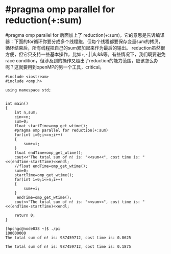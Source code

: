 # #pragma omp parallel for reduction(+:sum)

#pragma omp parallel for 后面加上了 reduction(+:sum)，它的意思是告诉编译器：下面的for循环你要分成多个线程跑，但每个线程都要保存变量sum的拷贝，循环结束后，所有线程把自己的sum累加起来作为最后的输出。
reduction虽然很方便，但它只支持一些基本操作，比如+,-,||,&,&&等。有些情况下，我们既要避免race condition，但涉及到的操作又超出了reduction的能力范围，应该怎么办呢？这就要用到openMP的另一个工具，critical。

```
#include <iostream>
#include <omp.h>

using namespace std;


int main()
{
    int n,sum;
    cin>>n;
    sum=0;
    float startTime=omp_get_wtime();
    #pragma omp parallel for reduction(+:sum)
    for(int i=0;i<=n;i++)
    {
        sum+=i;
    }
    float endTime=omp_get_wtime();
    cout<<"The total sum of n! is: "<<sum<<", cost time is: "<<(endTime-startTime)<<endl;
    //float endTime=omp_get_wtime();
    sum=0;
    startTime=omp_get_wtime();
    for(int i=0;i<=n;i++)
    {
        sum+=i;
    }
     endTime=omp_get_wtime();
    cout<<"The total sum of n! is: "<<sum<<", cost time is: "<<(endTime-startTime)<<endl;

    return 0;
}

[hpchgc@node838 ~]$ ./pi 
100000000
The total sum of n! is: 987459712, cost time is: 0.0625

The total sum of n! is: 987459712, cost time is: 0.1875
```
